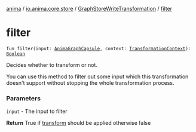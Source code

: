 [anima](../../index.md) / [io.anima.core.store](../index.md) / [GraphStoreWriteTransformation](index.md) / [filter](./filter.md)

# filter

`fun filter(input: `[`AnimaGraphCapsule`](../../io.anima.transform/-anima-graph-capsule/index.md)`, context: `[`TransformationContext`](../../io.anima.transform/-transformation-context/index.md)`): `[`Boolean`](https://kotlinlang.org/api/latest/jvm/stdlib/kotlin/-boolean/index.html)

Decides whether to transform or not.

You can use this method to filter out some input which
this transformation doesn't support without stopping
the whole transformation process.

### Parameters

`input` - The input to filter

**Return**
True if [transform](../../io.anima.transform/-transformation/transform.md) should be applied otherwise false

